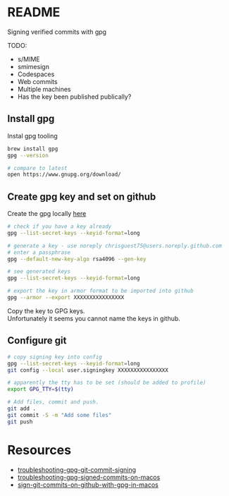 # README
Signing verified commits with gpg

TODO:
* s/MIME
* smimesign
* Codespaces 
* Web commits
* Multiple machines
* Has the key been published publically? 

## Install gpg
Instal gpg tooling
```sh
brew install gpg            
gpg --version       

# compare to latest
open https://www.gnupg.org/download/
```

## Create gpg key and set on github
Create the gpg locally [here](https://docs.github.com/en/authentication/managing-commit-signature-verification/generating-a-new-gpg-key)

```sh
# check if you have a key already
gpg --list-secret-keys --keyid-format=long  

# generate a key - use noreply chrisguest75@users.noreply.github.com
# enter a passphrase
gpg --default-new-key-algo rsa4096 --gen-key

# see generated keys
gpg --list-secret-keys --keyid-format=long  

# export the key in armor format to be imported into github
gpg --armor --export XXXXXXXXXXXXXXXX
```

Copy the key to GPG keys.  
Unfortunately it seems you cannot name the keys in github.  

## Configure git 
```sh
# copy signing key into config 
gpg --list-secret-keys --keyid-format=long  
git config --local user.signingkey XXXXXXXXXXXXXXXX 

# apparently the tty has to be set (should be added to profile)
export GPG_TTY=$(tty)        

# Add files, commit and push.  
git add .
git commit -S -m "Add some files" 
git push 
```

# Resources 
* [troubleshooting-gpg-git-commit-signing](https://juliansimioni.com/blog/troubleshooting-gpg-git-commit-signing/)
* [troubleshooting-gpg-signed-commits-on-macos](https://thecesrom.dev/2021/01/27/troubleshooting-gpg-signed-commits-on-macos/)
* [sign-git-commits-on-github-with-gpg-in-macos](https://samuelsson.dev/sign-git-commits-on-github-with-gpg-in-macos/)

